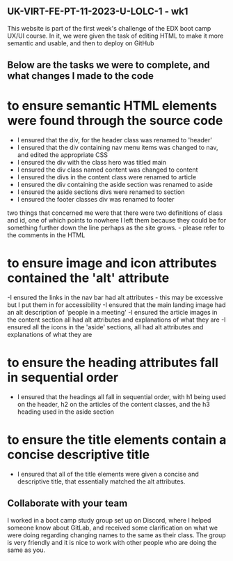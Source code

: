 ## UK-VIRT-FE-PT-11-2023-U-LOLC-1 - wk1

This website is part of the first week's challenge of the EDX boot camp UX/UI course. In it, we were given the task of editing HTML to make it more semantic and usable,
and then to deploy on GitHub


## Below are the tasks we were to complete, and what changes I made to the code

# to ensure semantic HTML elements were found through the source code

- I ensured that the div, for the header class was renamed to 'header'
- I ensured that the div containing nav menu items was changed to nav, and edited the appropriate CSS
- I ensured the div with the class hero was titled main
- I ensured the div class named content was changed to content
- I ensured the divs in the content class were renamed to article
- I ensured the div containing the aside section was renamed to aside
- I ensured the aside sections divs were renamed to section
- I ensured the footer classes div was renamed to footer

two things that concerned me were that there were two definitions of class and id, one of which points to nowhere
I left them because they could be for something further down the line perhaps as the site grows. - please refer to the comments
in the HTML

# to ensure image and icon attributes contained the 'alt' attribute

-I ensured the links in the nav bar had alt attributes - this may be excessive but I put them in for accessibility
-I ensured that the main landing image had an alt description of 'people in a meeting'
-I ensured the article images in the content section all had alt attributes and explanations of what they are
-I ensured all the icons in the 'aside' sections, all had alt attributes and explanations of what they are

# to ensure the heading attributes fall in sequential order

- I ensured that the headings all fall in sequential order, with h1 being used on the header, h2 on the articles of the content classes, and the h3 heading used in the aside section
  
# to ensure the title elements contain a concise descriptive title

- I ensured that all of the title elements were given a concise and descriptive title, that essentially matched the alt attributes.


## Collaborate with your team

I worked in a boot camp study group set up on Discord, where I helped someone know about GitLab, and received some clarification on what we were doing regarding changing names to the same as their class.
The group is very friendly and it is nice to work with other people who are doing the same as you.


